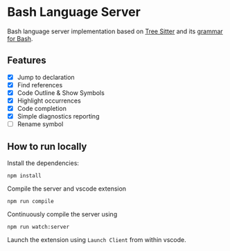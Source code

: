 # Bash Language Server

Bash language server implementation based on [Tree Sitter][tree-sitter] and its
[grammar for Bash][tree-sitter-bash].

## Features

- [x] Jump to declaration
- [x] Find references
- [x] Code Outline & Show Symbols
- [x] Highlight occurrences
- [x] Code completion
- [x] Simple diagnostics reporting
- [ ] Rename symbol

## How to run locally

Install the dependencies:

    npm install

Compile the server and vscode extension

    npm run compile

Continuously compile the server using

    npm run watch:server

Launch the extension using `Launch Client` from within vscode.

[tree-sitter]: https://github.com/tree-sitter/tree-sitter
[tree-sitter-bash]: https://github.com/tree-sitter/tree-sitter-bash
